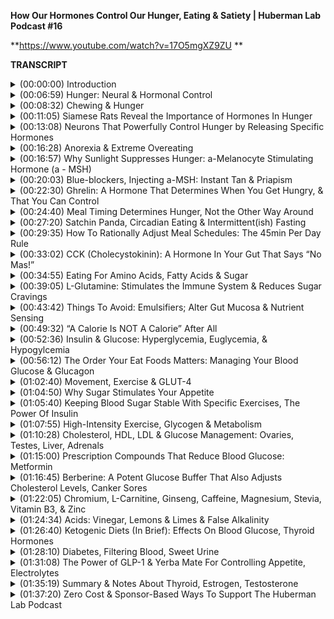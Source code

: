 **How Our Hormones Control Our Hunger, Eating & Satiety | Huberman Lab Podcast #16**

**https://www.youtube.com/watch?v=17O5mgXZ9ZU **

**TRANSCRIPT**

<details>
<summary>(00:00:00) 	Introduction</summary>
-

I'm Andrew Huberman, and I'm a professor of Neurobiology and Ophthalmology at Stanford School of Medicine. This podcast is separate from my teaching and research roles at Stanford. It is however, part of my desire and effort to bring zero cost to consumer information about science and science-related tools to the general public. In keeping with that theme, I'd like to thank the sponsors of today's podcast. 

Our first sponsor is InsideTracker. InsideTracker is a personalized nutrition platform that analyzes data from your blood and DNA to help you better understand your body and help you reach your health goals. I've long been a fan of getting blood work done. And the simple reason for that, is that most of the things that you want to know about your health, such as hormones, metabolic factors, blood sugar levels, et cetera, can only be analyzed from blood. And nowadays there are also excellent DNA tests that can also give you valuable information about what's going on at the cellar, molecular, even the neural circuit level within your brain and body. InsideTracker makes getting blood and DNA tests easy. You can go to a testing site where they draw your blood, they take your DNA sample, or they can come to your home if you prefer that. As well, they have a really amazing dashboard. The dashboard lets you understand what your levels of various hormones and metabolic factors et cetera mean, and what you should do about them. And I think that's one of the main things that really separates InsideTracker apart from other blood and DNA tests. Most tests you get the results back, but there are no directives about what to do specifically in order to bring the numbers into the ranges that you would like for your goals. InsideTracker makes all of that extremely simple and extremely clear. If you'd like to try InsideTracker, you can go to insidetracker.com/huberman, and if you do that, you'll get 25% off any of InsideTrackers plans. Use the code Huberman at checkout. That's insidetracker.com/huberman to get 25% off any of InsideTrackers plans. 

Today's episode is also brought to us by Athletic Greens. Athletic Greens is an all-in-one vitamin, mineral probiotic drink. I started taking Athletic Greens back in 2012 and I've taken it ever since. So I'm delighted that they're sponsoring the podcast. The reason I started taking Athletic Greens and the reason I still take it now, is that Athletic Greens really lets me cover all my nutritional basis in terms of vitamins, minerals and probiotics. There's so much data now pointing to the fact that the gut microbiome and the gut brain axis is important for metabolism and for endocrine health. The vitamins, minerals and probiotics in Athletic Greens make me feel confident that I'm covering all my bases. I do take other supplements, but with Athletic Greens I know that I've got all the foundational stuff handled. It also tastes really good. Tastes fine on its own, you can mix it with water, which is what I do. I add a little bit of lemon juice or lime juice, because I like a little tartness flavor in there as well, but most people just mix it with water, it mixes up super easily. I drink it once or twice a day. Usually once mid morning, and once again in the afternoon. If you'd like to try Athletic Greens, you can go to athleticgreens.com/huberman. And if you do that, you can claim their special offer which is a year supply of vitamin D3K2. There is now a ton of evidence that vitamin D3 is involved in countless metabolic processes, hormonal processes that are important for overall health and wellbeing. Vitamin D3, you can get from the sun of course, but most people are deficient in vitamin D3. So if you go to athleticgreens.com/huberman you'll get the Athletic Greens, you'll get the year's supply of vitamin D3 and K2 and you'll get five free travel packs. So once again it's athleticgreens.com/huberman, to get Athletic Greens, the vitamin D3K2, and that's a year supply plus the five free travel packs. 

Today's episode is also brought to us by Munk Pack. Munk Pack is a company that makes keto-friendly snacks that taste incredible but have just one gram of sugar or less. And indeed they taste incredible. In fact, my production team here at the Huberman Lab Podcast teases me because I actually have to keep the boxes of Munk Pack bars in my basement cause otherwise I'll tear through all of them. I remember the first time I tasted it, I was like, all right, here we go, a keto bar. I'm not a big fan of bars in general, most of them don't taste good to me. And I tasted the Munk Pack bars, and they are absolutely awesome. They come in a lot of different flavors. I'm partial to the caramel sea salt one, but they also have sea salt dark chocolate, peanut butter dark chocolate. They have a bunch of flavors. They're all incredible, I've tried them all. Which is why I keep them in my basement. As I mentioned previously on this podcast, I'm neither keto nor carbo. I don't really follow a particular diet in that sense. I eat in a way that maximizes my alertness and my levels of focus during the day when I want to work, and that maximize my transition to sleep at night. So, I basically eat low carb keto-ish during the day. And I know the ketonistas will say that I'm not in ketosis and I can manage to get into ketosis. But the main idea, is I keep my carbohydrates low during the day. And then at night I do eat carbohydrates. So for me, the Munk Pack bars are a really good snack usually in the afternoon, with a cup of coffee, especially if I'm going to train soon after that, or if I just want to snack and I'm going to continue working. As I mentioned before, they are absolutely delicious. They also don't have any of the stuff that's bad for you. No soy, trans fat, sugar, alcohols, artificial colors, all that stuff that we know we should avoid. If you want to try Munk Pack bars, you can go to Munk Pack, that's M-U-N-K, MunkPack.com, and enter the code Huberman at checkout and you'll get 20% off your first purchase of any Munk Pack product. That's Munk Pack, M-U-N-K-P-A-C-K.com, and enter the code Huberman at checkout to get 20% off your purchase. This month, we're talking all about hormones. Hormones are incredible and they control so many processes in the brain and body. Last episode, we talked about the role of estrogen and testosterone. Today we're going to talk about how hormones impact feeding and hunger, as well as satiety, the feeling that you don't want to eat or that you've eaten enough. Now, it's important to understand that hormones don't work alone in this context. Today I'm going to describe some hormones that have powerful effects on whether or not you want to eat more or less or stop eating altogether. But they don't do that on their own, they do that in cooperation with the nervous system. So today, I would say as much or perhaps even more than any other episodes, we're going to hear a lot of biology but there are multiple what I'm going to call entry points for tools that you can apply in order to regulate your levels of hunger, your meal timing, your levels of satiety of not wanting to eat more. And many of this is actionable with behaviors, but of course, we're also going to talk about supplements and we're actually going to talk about a little bit of brain machine interface devices that can actually be involved in manipulating these incredible things that we think of as hunger and appetite and satiety. 
</details>

<details>
<summary>(00:06:59) 	Hunger: Neural & Hormonal Control</summary>
-

So, the first thing that you need to know about the nervous system side, the neural control, over-feeding and hunger, is that there's an area of your brain called the hypothalamus. It's in the forebrain, which tells you it's in the front of your brain, and it's at the base of the forebrain. Now, the hypothalamus contains lots of different kinds of neurons doing lots of different kinds of things. There are neurons in your hypothalamus controlling sexual behavior, controlling body temperature, controlling circadian rhythms, the desire to sleep or be awake. Even neurons controlling rage. There are actually neurons that if we were to stimulate them would send you or anyone into a rage. They're just powerful control centers for the brain and body. There's a particular area of the hypothalamus called the ventromedial hypothalamus. And it's one that researchers have been interested for a long time now, in terms of its relationship to hunger and feeding. And the reason is, it creates these paradoxical effects. What do I mean by that? What they found was that sometimes lesioning, or disrupting the neurons in the ventromedial hypothalamus would make animals or people hyperphasia, they would want to eat crazy. And other lesions in other individuals or animals would make them anorexic, it would make them not want to eat at all. It would make food aversive. So that means that the ventromedial hypothalamus is definitely an interesting control station for hunger and feeding and satiety, but it doesn't really tell you what's going on at a deeper level. In fact, it's a little bit confusing or paradoxical. It turns out that there are multiple populations of neurons in there, we're going to talk about those. Some are promoting feeding, and some are promoting not feeding or not eating. 
</details>

<details>
<summary>(00:08:32) 	Chewing & Hunger</summary>
-

Now, the other neural component of all this that you need to know about, actually has to do with your mouth. So there's an area of your cortex, so that's a little bit further up in your brain, called the insular cortex. And it processes a lot of different kinds of information. Mostly information about what's going on inside you, so called the interoception. The insular cortex has neurons that get input from your mouth, from the touch receptors in your mouth. And insular cortex has powerful control over whether or not you're enjoying what you're eating, whether or not you want to avoid what you're eating, whether or not you had enough, or whether or not you want to continue eating more. And that has to do, believe it or not, with the touch or sensation of eating. I'm very familiar with this. I'm one of these people, I love eating so much, that I just like the mere act of chewing. You know, I like celery sticks enough. I'm not crazy about them, but you know they taste fine to me and I like chewing on celery sticks, but I actually just like chewing on them. I could eat all day long except that it's not healthy to do that. But the mere act of chewing for me is very pleasurable. People who chew gum feel this way as well. And just as a point about gum or chewing, if you choose something like celery or cucumber slices or chew gum, provided it doesn't have any sugar or caloric content, it's not going to drive increased hunger. That generally isn't the case. But if you eat something with sugar, as we'll find out, it has a very specific action in the insular cortex and in other areas of your nervous system that promotes the desire to eat more. But the key point right now is to know you've got these two brain areas, the ventromedial hypothalamus, that's involved in hunger and lack of hunger, sort of an accelerator and a brake on feeding. And you have this insular cortex that gets input from your mouth, and cares about chewing and the consistency of foods and all sorts of interesting things that are just very tactile. And I think most people think about the touch receptors on, excuse me, the taste receptors on the tongue. But we often don't think about the touch or tactile essence of food. And the thing that comes to mind just now is I've gone to sushi several times, and some people really like the urchin. I don't like the urchin. There's something about it that kind of creeps me out about the consistency, other people love it. So it's highly individual and it's probably learned, and there's some probably cultural background to this if you were raised eating urchin. Some people love that consistency or that touch. So touch has a lot to do with whether or not you want to eat or not. Now, let's get back to the ventromedial hypothalamus. Sometimes it makes animals or people want to eat more, sometimes less, so what's going on there? 
</details>

<details>
<summary>(00:11:05) 	Siamese Rats Reveal the Importance of Hormones In Hunger</summary>
-

There's a classic experiment that was done in which researchers took two rats, and so-called parabiosed them to each other. What that meant is that they did a little surgery and they linked their blood supply so that they were forever physically linked to one another and could exchange factors in the blood, but their brains were separate, their mouths were separate, and they essentially did everything separately except that they were linked to one another. So they had to walk together and go to the same places in order to do it. This parabiosis experiment revealed something really important. When they lesioned the ventromedial hypothalamus in one of the rats that was connected to the other rat, that rat got very, very fat, just really obese, huge rat, super rat, jumbo rat. The other one however, got very thin, it actually lost weight, despite consuming the same amount of food that it had prior to the other one getting the lesion. So what does this tell us? This tells us that there's something in the blood that's being exchanged between the two animals, because it was their blood supply that was linked. And that tells us that there's hormone or endocrine signals that are involved in the desire to eat, and hunger and appetite. And so next, we're going to talk about what those endocrine signals are, and then I'm going to immediately point to some entry points that you can use. And you can use these even if you're not parabiosed to anything. And that can allow you to time your meal frequency, and predict when you're going to be hungry or not. As well as a drive up appetite. Believe it or not, there are people out there who are trying to eat more. Although I think far many more people are trying to eat less because nowadays, the data just point to the fact that there is essentially an epidemic of diabetes, type II diabetes and obesity. And most everyone agrees now, that maintaining a healthy body weight and body weight composition, is one of the best paths to longevity and to just feeling very good and actually being able to think. Cognitive functioning is actually linked to levels of adipose tissue and so forth. So, let's talk about the endocrine factors that regulate feeding, hunger and satiety. 
</details>

<details>
<summary>(00:13:08) 	Neurons That Powerfully Control Hunger by Releasing Specific Hormones</summary>
-

One of the really exciting things to emerge in the science of feeding and appetite in the last 20 years, is the discovery of another brain area. And not just the ventromedial hypothalamus, but it's an area of the brain called the arcuate nucleus. And the arcuate nucleus has some really fascinating sets of neurons that release even more incredible molecules and chemicals into the blood. And these chemicals act as accelerators on feeding and appetite, or breaks. And the really cool thing is that you can actually control these molecules through simple behaviors. And once you understand what these molecules are, you'll start to understand why that's the case. And the control points that you have right now in order to control your appetite in either direction, increase or decrease. So, first of all, there are set of neurons in this arcuate nucleus called the PMOC neurons, okay? I don't want to get into what the acronym stands for, but I'll do it anyway. It's the Proopiomelanocortin system, okay? So these are PMOC neurons, Proopiomelanocortin. And if you heard melano, that should tell you it has something to do with pigmentation in skin cells or in hair cells, pigmentation of some sort, because of melanin. Last episode, I talked a little bit about the relationship between light dopamine and melanin. So you should already be thinking, wait, melano means it probably has something to do with that system, and indeed it does. Now, the POMC neurons, make something called Alpha MSH. Melanocyte-stimulating hormone, Alpha-Melanocyte-stimulating hormone. If you don't want to remember any of the other acronyms and terms I've talked about, this episode so far, do try and remember M-S-H, okay? Mouse, Sam, Hamster, M-S-H, okay? MSH reduces appetite and it's a powerful molecule, all right? So just put that on the shelf, MSH reduces appetite. Now, there's another population of neurons in the arcuate nucleus, called the AgRP neurons. And there I'm truly not going to read you what that stands for cause it's related to the mouse strain it was first identified in, but humans have these cells as well, but AgRP neurons. The AgRP neurons stimulate eating. And anytime you are approaching food, or you feel some excitement about food or anxiety, because some people actually experience a kind of heightened anxiety. Some people actually get a little bit of a resting tremor before they eat, even if they don't have any sort of eating disorder. There's kind of a ramping up of autonomic activity. That's largely due to the activity of these AgRP neurons. So, the activity in these AgRP neurons goes way up when animals or people are starved. And I don't mean starved for long periods of time, but I mean when they haven't eaten for a while. And the activity of MSH, the release of MSH goes up when we've eaten. However, there are other things that will stimulate the release of things like MSH. 
</details>

<details>
<summary>(00:16:28) 	Anorexia & Extreme Overeating</summary>
-

So, just briefly the experimental evidence, if you kill AgRP neurons, animals and people stop eating. There are people of lesions. They just stop eating, they become anorexic. I know you're familiar with anorexia as a clinical term, but that's actually a term that's used in the scientific literature about a pattern of behavior, okay? As well as a clinical term of course. If you were to stimulate the AgRP neurons, animals or people eat like crazy. They will eat to the point where they burst. Which just sounds horrible, but it just tells you this is the accelerator on eating. And yes, it has relationship to the ventromedial hypothalamus I talked about earlier, but I don't want to go back there just yet, we will circle back. 
</details>

<details>
<summary>(00:16:57) 	Why Sunlight Suppresses Hunger: a-Melanocyte Stimulating Hormone (a - MSH)</summary>
-

So Melanocyte-stimulating hormone, such an interesting hormone. This thing can shut down the desire to eat. The Melanocyte-stimulating hormone, is released from the medial pituitary. We talked about the pituitary last time. This is a gland that is very closely positioned to the hypothalamus. Actually some of the hypothalamus neurons actually project their neural connections directly into the pituitary, to release things like gonadotropins and luteinizing hormones, stuff we talked about last time in reference to testosterone and estrogen. But MSH is released from the medial portion of the pituitary and it stimulates the desire to not eat, to cease eating. What's really interesting, is that Melanocyte-stimulating hormone is activated by ultraviolet light. And it's not activated by ultraviolet light to the skin or directly to pituitary, it's activated by ultraviolet light to the eyes. Now, if you've been watching this podcast or listening to this podcast for any period of time, or you've heard me on other podcasts or you follow my Instagram, I am a big fan of this whole thing of getting morning light in order to synchronize circadian rhythms, et cetera, avoiding light in the middle of the night. This is yet another reason why getting ample light, ideally sunlight, but it could be other sources of UV light to the eyes, stimulates MSH, this has been shown over and over again. And keeps the desire to eat or appetite in check, in healthy ranges. This is also why in the spring and summer months, animals and people eat less. Now, for hibernating animals it's different, because they bear hibernate, actually. Ashley bears don't truly hibernate technically, by a scientific criteria they don't hibernate, but they go into a kind of torpor. The hibernating animals they don't eat much because they're in boroughs or dens, or they're just wrapped up in a little ball or whatever it is that hibernating animals do. So they're of course going to eat far less in the winter. But that's a unique scenario, we are not hibernating animals. But humans generally have greater appetite in the cold winter months. And it's not just because of the holidays and the abundance of food that we're presenting ourselves with, but when we get a lot of sun our appetite is reduced or at least it's easier to control. And that is due in part, because if you're getting ample sunlight to the eyes, it's converted into a signal for the MSH neurons, the neurons that release MSH, excuse me these PMOC neurons release MSH. And then MSH can bind its receptors, and can keep the break on appetite in check. So the takeaway tool from this, is make sure you're getting enough light not just in the morning, but throughout the day. And yes, it has to be light to your eyes. And blasting your eyes with sunlight or artificial light to the point where it's damaging or painful, won't accelerate or improve this process. It's about getting photons, ultraviolet light to the eyes consistently throughout the day. That's best accomplished by not wearing sunglasses provided you can do that safely. And if you don't have access to enough sunlight, then you can do this with artificial light. 
</details>

<details>
<summary>(00:20:03) 	Blue-blockers, Injecting a-MSH: Instant Tan & Priapism</summary>
-

This also points again to our old friends, the blue blockers. Many people know I'm not a huge fan of blue blockers especially not during the daytime, because they block a lot of the UV and shorter wavelength light that you want and need to create alertness, but also to create release of MSH from the medial pituitary. Now there are people out there, subcultures, that actually inject MSH. That are taking MSH or things similar to it. I am not suggesting people do that. But there are three main consequences of doing that. First of all, it reduces appetite, no surprise there. And they're actually using it as a dieting drug. This is kind of in the underground. I don't know what the legal status is. And again, I'm not promoting that people do it. Two, it makes them very, very tan, which makes sense, right? Melanocyte-stimulating hormone. And the third is, it purportedly, never tried it, purportedly sends libido through the roof, to the point where it's actually distracting for other activities. It actually can create priapism, which is a kind of chronic erection in males to the point where it actually can be physically damaging to the genitalia. So this is a drug, I don't know whether or not it's call it a drug. It's a substance that one can regulate with healthy levels, with sunlight and perhaps artificial UV light. I have not heard much about treatments for obesity involving getting ample sunlight or getting ample UV light, but to me, the logic is just very clear. And so if you're pursuing those avenues, you certainly should talk to your physician but you might want to think about how some of those logic hangs together. Absolutely fascinating hormone, I think most people aren't aware of it. And the subcultures that are aware of it are using it for two very particular end points, and they're using it at super physiological levels. That's enough about that 'cause I really don't know. I've talked to a few people in research. Believe it or not for this podcast, I reached out to a few people and asked whether or not the these are side effects in air quotes. I've heard about are true, and indeed they're true. But again, that's super physiological, controlling MSH, it's actually Alpha MSH levels through viewing ultraviolet light seems like an interesting and mechanistically logical thing to do, if your goal is to keep appetite in check. So MSH inhibits hunger. 
</details>

<details>
<summary>(00:22:30) 	Ghrelin: A Hormone That Determines When You Get Hungry, & That You Can Control </summary>
-

Next, let's talk about a hormone peptide that activates hunger. And this is a really interesting one because it relates to when you get hungry, in addition to the fact that you get hungry at all. And it's called ghrelin, it's spelled G-H-R-E-L-I-N. Ghrelin is released actually from the GI tract. And its main role is to increase your desire to eat. And it does that through a variety of mechanisms. Part of that is to stimulate some of the brain areas, the actual neurons, that make you want to eat. In addition, it creates food anticipatory signals within your nervous systems. So you start thinking about the things that you happen to like to eat at that particular time of day. And this is fascinating. Ghrelin is sort of like a clock, a hormonal clock that makes you want to eat at particular times. Now, the signal for ghrelin is reduced glucose levels in the blood. We're going to talk a lot today about glucose and insulin, ways to manage glucose and insulin. But for now the simple version of this, is you normally want your glucose to be in a kind of modest range, and I'll explain what range is in a little bit. But if it drops too low, ghrelin is secreted from your gut. It activates neurons in your brain at various locations including the PMOC neurons, and the other neurons of the wingin' it. It also activates the VMH in particular ways. And it might even activate some of these neurons that are in the periphery in your mouth that actually make you salivate and want to eat, right? Now, we all know about the famous Pavlovian, experiments of Pavlov's dogs. You know, they start salivating to the bell. After the bell was presented with food, you remove the food, and then just the bell can stimulate the salivation. We become Pavlovian at times. But rarely is it ever discussed what the neural pathways for that are. And it turns out that these hormones that are secreted from the gut can stimulate the neurons to create a sensation and a desire for certain foods at certain times of day. 
</details>

<details>
<summary>(00:24:40) 	Meal Timing Determines Hunger, Not the Other Way Around</summary>
-

You've done this experiment. If you are somebody who eats breakfast at more or less the same time each day, let's say 8:00 AM plus or minus 20 minutes. And then you eat lunch 12:30 plus or minus 20 minutes. Or let's say you're somebody like me who typically skips breakfast, and just eats lunch usually around 11:30 or 12 or something like that. Your ghrelin secretion will start to match when you typically eat. And it does that. And it's able to override the low levels of glucose in your bloodstream, because the ghrelin system also gets input from a clock in your liver that is linked to the clock in your hypothalamus, in your brain. And what this means is, if you eat at regular meal times, you'll start to get hungry a few minutes before those meals times. If you've ever wondered why your stomach kind of starts to growl because it's a particular time of day, and you're like, Oh I must want to eat, well, that's ghrelin. And for those of you that don't know why your stomach growls, I'll also tell you that today. It's actually really interesting. It not at all what you expect, and it's not just the gurgling of liquids in your stomach. That's not what it is. It's actually a muscular phenomenon. So, ghrelin is secreted as a food anticipatory signal, to get you motivated to go eat at regular times. So, nowadays there's a lot of interest in intermittent fasting. There's also a lot of interest in just what meal plans and schedules and what to eat in general, in order to maximize one's health and wellbeing. And people have all sorts of cosmetic reasons and brain reasons and metabolic reasons for wanting to control this kind of stuff. So let's make it really simple by first looking at the extremes. Some people need to eat every two or three hours. They feel this, "I need to eat every two or three hours," or else their blood sugar drops. In general, blood sugar doesn't drop so low, that they truly need to eat in order to alleviate a blood sugar issue. Although sometimes that can happen. Some people are truly hypoglycemic, low blood sugar. But most people as the blood sugar starts to head down towards the low-ish ranges, ghrelin is secreted. And so for those people not eating on the clock, it's very disruptive to them because it activates these neurons in the brain. For people who eat once a day or twice a day, or tend to shift their meals, you know, and they might eat a lot but during a limited so-called feeding window, it's kind of interesting humans now eat and talk about foods in ways that for years I used to hear about in classes, in courses, and research lectures about feeding animals, you know, restricted feeding windows. 
</details>

<details>
<summary>(00:27:20) 	Satchin Panda, Circadian Eating & Intermittent(ish) Fasting</summary>
-

And we owe a great deal of gratitude to Satchin Panda, who was a colleague of mine when my lab was in San Diego at the Salk Institute, who really is one of the pioneers of this restricted feeding window work and has done a beautiful work. He has a book that's excellent called 'The Circadian Code' that I highly recommend. And he's done a lot of important work on neurons in the retina, that control circadian timing, but also the relationship between feeding windows and health. And he's sort of among the major proponents I should say, of circadian eating, that means eating during the daytime, not at night or intermittent fasting, restricting feeding windows to anywhere from four to six to eight hours. I'll use myself as an example of the transition from regular feeding schedule to a more intermittent-ish fasting, although I don't really fall into true intermittent fasting. So I was one of these people that just got so accustomed to waking up and eating about an hour after I woke up. That to go from eating every three or four hours to eating twice a day, lunch and dinner, maybe a couple of snacks in the afternoon or something. At first it was excruciating. I remember thinking like, this is really brutal pushing out feeding. I didn't think I could exercise unless I had eaten first. We now know that during most all forms of exercise unless you're really focused on optimal performance like you've got to hit key lifts or you have to sprint at your maximum speed. And maybe even then that you can exercise faster just fine, because you're mainly relying on sources like glycogen from the liver, some undigested food sometimes, as gross as that may seem it's true, as well as body fat if the exercise about is extremely long. But what that means is that if you suddenly go from eating on a very regular schedule to skipping a meal, or pushing your meal timing out or shifting at all, you're going to have ghrelin in your system. And that ghrelin is going to stimulate the desire to eat by acting at the level of your brain. And it is indeed at that point, just mental. When we hear about just mental, just physical, it's really kind of the same thing cause it's all chemicals, brain and body. But it's the stimulation of neurons that anticipate feeding. You're stimulating the arcuate nucleus neurons that make you want to eat those AgRP neurons. So ghrelin stimulates the AgRP neurons, which makes you want to eat. 
</details>

<details>
<summary>(00:29:35) 	How To Rationally Adjust Meal Schedules: The 45min Per Day Rule</summary>
-

So what can you do with this? What this means is, if you want to start shifting your feeding schedule to one where you're not eating quite as frequently, and there are some advantages to that that aren't just in the biochemistry and health related, you know, cellar health related things. But some of them include not having to think about or buy food, right? You actually don't have to think about food all day if you're not eating so often. The other is, it gives you a far more social flexibility, right? You can go to a noon meeting if you have to or you can go out to dinner at a particular time. And you know, I guess it makes it kind of tough if you want to meet somebody for breakfast, cause then you're the dork who's just like sipping black coffee and like refusing everything. But anyway, I've been that dork. So it's one of those things you just kind of work with. But the fact of the matter is, ghrelin secretion, because of its relationship to the nervous system, can be shifted by about 45 minutes per day. Now, it's going to vary. Some of you have more so-called willpower, you know. But if you really want to just start pushing that first meal out or shifting in any direction, some people might want to eat in the early part of the day and not in the evening. Trying to shift the mealtimes out the spacing by about 45 minutes, is what the neural circuits that link the ghrelin system to the neural circuits that control feeding, really can handle because it's a form of neuroplasticity. And so what this would look like is, if you normally you eat breakfast at eight o'clock plus or minus 20 minutes, and you want to start eating your first meal at noon you would take maybe four or five days and just start pushing the meal out by about 45 minutes to an hour each day. So it's not quite as painful. Or you can just take the plunge and just do it all at once. I have a colleague who was a neurosurgeon at Stanford, came up through my lab, he's now at Neuralink, and he has a great practice. He keeps his ghrelin system at random. What he does is he skips one meal per day and he makes his external schedule dictate that. So, sometimes he skips breakfast, sometimes he skips lunch, sometimes he skips dinner, he just skips one of the three major meals per day. And in doing that, the ghrelin system has always kind of kept off kilter. And it probably also allows him to have a lot of neural flexibility, what we call top-down control. Just the knowledge, Oh, you know the hunger I'm feeling isn't necessarily hypoglycemia. And in his case, it's almost certainly not. And therefore what I'm feeling here is an activation of these AgRP neurons, and therefore I can push my meal schedule around however I want. Now, I should mention that top-down mechanisms are powerful. Belief, motivation, these things can really shift neural circuits. We're going to talk more about that a little bit later. But there are also people who are genuinely hypoglycemic and they need to take really good control of their blood sugar levels and try and keep them stable. And so of course, you want to do what's medically safe for you. I'm not at all recommending that people that suffer from hypoglycemia suddenly disrupt their blood sugar patterns in any direction, that wouldn't be healthy. But for most people out there who have reasonable blood glucose levels, it's kind of interesting and kind of fun to play with these parameters in order to optimize what you want to do. And sometimes that might change across the year with schedules. Many find great benefit in having flexibility over when they eat. Regularity of eating equals regularity of ghrelin secretion equals regularity of activity of these AgRP neurons, meaning you'll be hungry at very regular intervals. So that's something that you can work with, it's grounded in deep mechanism of hormone and neural systems, and there's a lot of modern research to support what I just said. 
</details>

<details>
<summary>(00:33:02) 	CCK (Cholecystokinin): A Hormone In Your Gut That Says “No Mas!”</summary>
-

So, if MSH inhibits feeding, makes us want to eat less and ghrelin makes us want to eat more, there's another hormone called CCK, Cholecystokinin, that is potent in reducing our levels of hunger. Now, I learned about CCK back when I was an undergraduate. So, well over 20 years ago, when it was first discovered. And there was a lot of excitement about CCK at that point as a diet drug. You know, anytime there's a molecule or a chemical discovered in the brain or body that can suppress feeding, the diet industry just goes wild and they think, this is going to be the thing that's going to allow people to move from being obese to losing all sorts of unhealthy weight, et cetera. A similar phenomenon was observed with leptin. Leptin is a hormone that's made by body fat that signals to the brain when there's a lot of body fat, and in animals injections of leptin can make fat animals thin. They lose a lot of adipose or fat. In humans, it didn't work out that way. It just the studies were done and leptin was successful in treating a certain rare form of diabetes, but it really wasn't very potent as an anti-obesity drug. Similarly, CCK has been looked at as an obesity drug, something to reduce obesity. But it had some pretty unhappy side effects actually caused some pretty serious side effects. Now that's as drug. However, CCK when released at normal levels by your gut has a powerful effect in suppressing appetite for a period of time. And there are healthy and direct ways to activate CCK. Now, CCK is in the GI tract, it's released from the GI tract. And it's release is governed by two things. One is a subset of very specialized neurons that detect what's in the gut, the specific contents of the gut. And by certain elements of the mucosa, of the mucus lining of the gut and the gut microbiome. 
</details>

<details>
<summary>(00:34:55) 	Eating For Amino Acids, Fatty Acids & Sugar</summary>
-

So what's really interesting, is that CCK is stimulated by fatty acids and particular fatty acids that we'll talk about. Amino acids, and particular amino acids that we'll talk about, as well as by sugar. Now, let's put sugar on the shelf for a moment. We're going to talk a lot about sugar because if CCK inhibits appetite and reduces feeding, and it can be triggered by fatty acids, amino acids, or sugars, then you might say, well, then in eating a lot of sugars should make us not want to eat more, but we all know that eating sugar makes us want to eat far more. That's the role of a lot of sugars. And that has to do with a separate mechanism we'll talk about today. So, which fatty acids in the gut stimulate the release of CCK? It turns out it's the omega-3 fatty acids, the ones that come from algae or krill or fish oil. I talked about this in the episode on nutrition and some of the things related to the gut microbiome. And I'm going to revisit that now. Omega-3 fatty acids and Conjugated linoleic acid, CLA, either from food or from supplements, stimulate the release of CCK which then reduces, or at least blunts appetite. And I'm not talking about blunting appetite to anorexic levels where you don't want to eat at all. I'm talking about regulating appetite to the point where animals and people don't over-consume. So it's keeping appetite at a healthy level. The other thing that stimulates CCK that I mentioned, are amino acids. So when we eat, we have the ability to break down different macronutrients, you know, carbohydrates, fats or proteins, into sugars and glucose, that then we can convert to ATP and all that stuff from a Krebs cycle from high school. We're not going to go into that today, that's for a future episode. But amino acids are one of the things that we are eating for. Amino acids both can be used as energy through a process called gluconeogenesis, of converting proteins into energy. Or those amino acids can be broken down and then rebuilt into things like preparing, excuse me, repairing muscle tissue as well as other forms of cellar repair. They're involved in all sorts of things related to protein synthesis. What does this mean? If we eat the proper amino acids at the proper levels, if we ingest omega-3's and CLA's, Conjugated linoleic acids at the proper levels, or get them from supplements, there's a blunting of appetite. Appetite is kept clamped and we don't become hyperphagic. We don't overeat. We tend to eat within healthy or normal ranges. So this is very important, because most people don't understand that when we're eating, we are basically fat foraging and amino acid foraging. And there are several studies now have shown, that people and animals will essentially eat until they feel they've consumed enough omega-3's, omega-6's, CLA's, and certain amino acids. In other words, even if it's not conscious, we are eating until we trigger the activation of CCK. Now, there are other reasons why we shut down eating too. Are literally, the volume of food in our gut can be large, and we can feel very distended. That's the physical reason obviously. There are other reasons, maybe we just have top-down control. We have knowledge that this is the end of the meal and we stop 'cause we have to go back to work or to a meeting, or we tell ourselves we've had enough. But at a subconscious level, the gut is informing the brain via CCK and other mechanisms when we've ingested enough of what we need. And these omega-3's and CLA's and certain amino acids are vital for sending out that signal that we've had enough. Now, which amino acids is actually really interesting? 
</details>

<details>
<summary>(00:39:05) 	L-Glutamine: Stimulates the Immune System & Reduces Sugar Cravings</summary>
-

We have essential amino acids and we have non-essential amino acids. Among the essential amino acids, there's one in particular that can trigger the release of CCK very potently, and that's glutamine. Glutamine is a very interesting amino acid. First of all, it's been shown in a few studies to play a role in bolstering the immune system. It can increase the number of killer cells in the immune system. It is consumed but in supplement form. You know, people can take it. You know, a teaspoon of glutamine or some people take glutamine throughout the day, if they're really into it or for whatever reason, they think they're battling off an infection or something of that sort. Glutamine can also of course be derived from foods. And you can just put into the Internet, do an Internet search and find out what foods are rich with glutamine. Some of the ones that I'm aware of off the top of my head are like cottage cheese, and things of that sort. But other foods have glutamine as well. Once a threshold level of glutamine and other essential amino acids are reached, once the threshold level of these Alpha-3, excuse me, Omega-3 fatty acids and CLA's are reached, CCK is released, and it helps reduce the activity of those AgRP neurons that promote feeding. So as you can see, feeding is an interplay between brain and body. And it's some of the micronutrients and even the breakdown of particular nutrients, that's putting the accelerator or the brake on the feeding process. It's not just one thing. So from an actionable standpoint, you, we should probably all be trying to get our omega-3, Omega-6 ratios correct anyway, because they are antidepressant. I talked about the peer reviewed studies on that. They are healthy for the gut microbiome, and we should be seeking sufficient glutamine. Now, whether or not you decide to supplement with glutamine or not, is up to you. One of the reasons why one might want to do that, and again, you should always check with a doctor, especially if you have any predisposition to cancers or you have cancer, many cancers and tumors like glutamine, so that's something to note. But one reason why you might want to supplement with glutamine or consider eating foods that are rich in glutamine, isn't just to keep your appetite in healthy ranges, but as well, glutamine can actually reduce sugar cravings. So this is very interesting. I have a friend, he's an absolute chocolate, sweets addict. He's a grown adult, but he eats candy and chocolate as if he was like a 14 year old kid hanging out at the local convenience store. It's really incredible. And he has probably a sugar addiction, but he's very aware of this and he's managed to kick all other addictions. So, for whatever reason, it stimulates his brain and body in the ways that make him want more, but he hates this. It's actually quite frustrating for him. He's somebody who cares a lot about his health. He took the approach that I know many other people have who know about this role of glutamine, of taking a teaspoon or a couple of teaspoons of glutamine several times throughout the day or anytime he craves sugar. And indeed, glutamine, well, reduced sugar cravings. Some people who are really on the kind of ketogenic front, will mix it with a little bit of half and half and down that, and because I guess it makes it taste better, it's a little bit chalky. So, glutamine has some very interesting properties. But I think for most people that aren't suffering from adverse levels of craving, making sure you're getting the right omega-3's that can come from a variety of sources, check out the episode we did on nutrition if you want to learn more about that. And CLA's, and making sure that you're getting enough glutamine is going to be important for making sure that the CCK signal gets through. The one thing I do want to mention about glutamine, it's a minor effect, but it alone can have a small increase, excuse me, it alone can increase blood sugar. It's not a huge increase in blood glucose. But because the gut takes proteins and breaks them down into these amino acids, and essentially looking for glutamine and things like it, other essential amino acids as well. When you ingest glutamine or branch chain amino acids, there is a small but real increase in blood glucose. And that's because they are essentially food. And there I'm talking about the supplemental version. So, just know glutamine can increase blood sugar slightly, especially diabetics should know that. It can reduce sugar cravings. And just know that what your gut is doing at a core level is it's forging, it's waiting, and it's trying to assess levels of omega-3 fatty acid, conjugated linoleic acid, and glutamine, and other essential amino acids. You are essentially trying to eat to get these nutrients and then a signal can be deployed up to your brain, that you're not really interested in eating that much more. 
</details>

<details>
<summary>(00:43:42) 	Things To Avoid: Emulsifiers; Alter Gut Mucosa & Nutrient Sensing</summary>
-

Whenever preparing an episode for this podcast I'm always faced with a particular challenge, which is, how many tools should I offer that involve doing something new? You know, a new behavior, a new exercise, supplement, something, things of that sort. And how many should be related to not doing things, avoiding things. It's never really fun to talk about all the things that we're supposed to avoid, but some of them are so powerful in light of the mechanisms of a given topic that I'd be remiss if I didn't mention them. So now you understand how hormones, and peptides like CCK and ghrelin impact appetite. There's one particular aspect of food that can powerfully impact CCK. And I think most people, I'm guessing 99.9% of people out there are not aware of this. And it has to do with highly processed foods. There's a lot of reasons why one would want to avoid highly processed foods. In fact, if you're interested in that topic and the history of whole foods, transitioning to highly processed foods in this country, I highly recommend you listen to a YouTube video by Dr. Robert Lustig, he's at university of California, San Francisco. It's very easy to find, put Stanford, Robert Lustig, it was a talk hosted by Stanford. Gives a a beautiful description of the history of this, and why the food industry started packing in additional sugars and salts, and turning foods into commodities, it's really fascinating. It has no conspiracy theory is just all scientific facts. It's really a wonderful lecture. It has millions of views, it should be very easy to find. We can provide a link to that, and we will. There's another reason to avoid highly processed foods however, and that has to do with what's called emulsifiers. Now, many of you are familiar with emulsifiers, even though you don't know it. When you put detergent in the laundry that contains emulsifiers, the goal of that detergent is to bring together fatty molecules with water molecules and be able to dissociate them and break them up to get the stains out of clothes and things of that sort. There are a lot of emulsifiers put into processed foods. And those emulsifiers allow certain chemical reactions to occur that extends the shelf life of those foods. So it's like candy bars and cereals, and all sorts of things that are in processed foods. The worst of which are the typical kind of pastries that you see at the convenience store. But this extends into chips of various kinds and even some meats of various kinds, they pack this stuff into meats. They have names like soy lecithin and other things. Why are emulsifiers bad? Okay, there are a lot of reasons why they're bad, but the reason why they're bad for the mechanisms that we've been talking about today, is that when you ingest those foods, you're bringing those emulsifiers into your gut. And those emulsifiers strip away the mucosal lining of the gut, and they actually cause the neurons that innervate the gut, that extend those little processes we call axons into the gut, to retract deeper into the gut. And as a consequence, you're ingesting a bunch of food and the signals like CCK never get deployed. The signals that actually shut down hunger are never actually triggered. And so, as a consequence you want to eat far more of these highly processed foods. In addition, if you then go from eating a highly processed food to non highly processed foods, you're not able to measure the amounts of amino acids, sugars, and fatty acids in those foods as accurately. You've actually done structural damage at a micro level, but structural level damage, excuse me, to the mucosal lining of the gut. Now, this can all be repaired if you stay away from highly processed foods for some period of time. But the negative effects of these emulsifiers are quite real. So, to make it really clean and simple, emulsifiers from highly processed foods are limiting your guts ability to detect what's in the foods you eat and therefore to deploy the satiety signals, the signals that shut down hunger. In addition to that, there's a parallel mechanism at play, that I talked about in a previous episode but I'll remind you again, that you have neurons in your gut that are sensing sugar, and are sending a subconscious signal up to the brain via the vagus nerve. And those neurons trigger the release of dopamine, which makes you crave more of that food. So now you've got parallel signals making you want to eat more sugar, making you unaware of how much sugar you've eaten, and that are disrupting the inputs to the nervous system that signal to the rest of your brain and body that you've obtained enough fatty acids and you've obtained enough amino acids. So these highly processed foods are really terrible. And you know, I'm not out here to say, you know, never enjoy a processed food of any kind, I'd be a hypocrite 'cause I do eat processed foods from time to time. Although the ones that I tend to eat, I try and make of the healthier variety. But eating whole foods has tremendous value and eating highly processed food has tremendous negative impact on the gut and on the gut brain axis. And so, recently there was a paper that came out in Cell, Cell Press journal, it's kind of the apex of Cell journals, which is a phenomenal. This paper showed that, ingesting highly processed food leads to more intake of not just highly processed foods but other types of food in general. There was kind of an overeating compensation generally across foods for people that consume these highly processed foods. And there are a lot of other reasons to avoid highly processed foods. So again, I don't like to focus too much on the do nots, I like to arm you with tools to do. But I think this visual of certain foods and these emulsifiers actually stripping away some of the critical lining of your gut and disrupting the hormone signaling to the brain controlling feeding, is important enough and cryptic enough, meaning it hasn't been talked about, it works at a subconscious level, and that it's important that people are aware of it so they can make decisions about what they do want to eat or not want to eat for themselves. 
</details>

<details>
<summary>(00:49:32) 	“A Calorie Is NOT A Calorie” After All</summary>
-

Before moving on, I just want to say one more thing about highly processed foods. There was an absolutely beautiful study done by my colleague, Chris Gardner at Stanford, exploring whether or not certain diets were better than others. They looked at vegan, vegetarian, omnivore, I don't know if they looked at all meat or not, but they looked at the different forms of diets, intermittent fasting, et cetera. And they essentially found that, whichever diet people adhered to, whichever one they followed, was equivalent to the others. Provided that they followed it, they lost the equivalent amount of weight. There really wasn't a strong effect of the food type or the pattern of eating, et cetera. However, in a study like that, adherence is very high because people are a part of a study. And for many people, the ability to adhere to a certain eating plan is one of the most, if not the most powerful determinants of whether or not a given diet meaning nutritional plan works. Now, this thing about highly processed foods however, is really diabolical. Because it truly says, and I think the recent data in cell metabolism and other journals really proves that, a calorie is not a calorie. That's absolutely absurd because of these emulsifiers and the contents of these highly processed foods. In fact, the data in humans points to this. So what they did is they took in-patient adults, so they had total control over their food intake. And they received either ultra processed or unprocessed diets for 14 days, as a short study. The diets were matched for calories, sugar, fat, fiber, and macronutrients. So everything else was matched. Just processed or non-processed is the major variable. And basically what they found, is that the people who are eating the processed food diet happened to eat much more, right? This was after this period of putting them on either diet and clamping for all other variables. Then they would eat much more, and the body weight changes were much more. And those body weight changes, were such that they couldn't be accounted for by just increased calories. So, the bottom line is that highly processed foods are just bad for you. They increase weight gain. They disrupt the lining of your gut in a way that disrupts things like CCK and proper satiety signals. And they contain a bunch of things, in particular sugars, but other things as well, that disrupt not just the hormonal systems but also the neural systems that control the desire to eat after the diet is done. So there's just so many reasons why these highly processed foods are terrible, and they can explain a lot of the ill health effects that we've seen in the last 50 years not just in the United States, but all over the world. That enormous increase in diabetes, juvenile diabetes. It's just remarkable how far down the path of diet we've gone. And it's clear, it's almost a smoking gun what the cause of this is. If you'd like to learn more about that please refer to the Lustig lecture. He also spells out why non-processed foods is far more economical in terms of just at the level of the household or individual as well as at the societal level. Really interesting stuff, I highly recommend you check it out. 
</details>

<details>
<summary>(00:52:36) 	Insulin & Glucose: Hyperglycemia, Euglycemia, & Hypogylcemia</summary>
-

So now let's move on to some other hormones that regulate hunger and satiety, in particular insulin. Now, you've probably heard of insulin before. Insulin is the thing that's lacking in type I diabetics, that's why they have to inject insulin whenever they eat. The reason they have to do that, is because when they eat their foods are broken down into glucose. And in order to shuttle glucose to the appropriate tissues in the body, and also to keep glucose levels in check, you need insulin. So the simplest way to think about insulin and glucose is that when you eat, that food is broken down into sugars, that's true whether or not it's fats or it's sugars, or eventually if it's proteins, they are oxidized into fuels as we say. And those fuels can be used as the name fuel implies into energy, they're eventually made into ATP. There's a bunch of biochemical steps there we're not going to go into today, but that's essentially how it works. You break down food into glucose. Now, if you're ketogenic, we'll talk about that in a little bit. But in general, you eat, food is turned into glucose. Your blood sugar needs to be kept in a particular range. Hypoglycemic means too low, hyperglycemic means too high. And what they called euglycemic E-U, glycemic, is the healthy range. Now, what those healthy ranges are, in general the healthy range, the euglycemic range, is about 70 to a hundred nanograms per deciliter. But most of you aren't walking around with a glucose monitor. Some of you are, but most of you are not. The more important question for us to address right now, is why is it important that glucose be kept at a particular level? Once you understand that, keeping glucose in check starts to have a rationale behind it and the ways to do that start to make a lot more sense. So the reason is, if glucose levels get too high because of the way that our cells in particular neurons, interact with glucose, high levels of glucose can damage neurons. It can actually kill them. You can start getting what are called peripheral, excuse me, neuropathies. One of the symptoms of some forms of diabetes is that people start losing the sensation of touch in their fingers or their hands or their feet, and they can start going blind. There's diabetic retinopathies. So it's very important, that insulin manage your glucose levels. Now, there's also type II diabetes where there's insulin secreted from the pancreas, but people are insulin insensitive. There's a disruption in the receptors and insulin insensitivity isn't quite the same as having no insulin at all, but it parallels some of the same mechanisms. Now, type I diabetes is often picked up because someone has a sudden weight loss, because they're not processing blood sugar the same way they were before. Type II diabetes is often, although not always associated with being overweight and with obesity. Both of them are challenging conditions. Type II diabetes almost always can be managed by managing one's weight. And of course there are prescription drugs and supplements that can help manage those. We're going to talk about all of that. But for most people that don't have diabetes, the important thing is to manage glucose, to keep it in that euglycemic range. And there are a number of different ways to do that. Some of them are behavioral, some of them are diet based, and some of them are based on supplements or prescription drugs. So let's talk about those now. 
</details>

<details>
<summary>(00:56:12) 	The Order Your Eat Foods Matters: Managing Your Blood Glucose & Glucagon </summary>
-

So if you eat, and in particular if you eat carbohydrates, blood glucose goes up. If you eat fats, blood glucose goes up to a far less degree. And if you eat proteins, depending on the protein, it will eventually be broken down for fuel or assembled into amino acid chains for protein synthesis and repair of other tissues and bodily functions. But glucose goes up and then is kept in range. When you are hungry, you secrete a different hormone and that's called glucagon. And glucagon's main role, is to pull stores of energy out of the liver and the muscles. And once those are depleted, you'll eventually tap into body fat, okay? So, and this is for people that have a typical blood glucose range, so that 70 to 100 euglycemic range. So, the two kind of push and pull systems that we're going to think about now to keep this simple, is that you have the insulin system managing glucose, and you've got the glucagon system pulling energy out of your liver and muscles for immediate fuel. And eventually you'll pull fuel out of body fat if you've been active for a very long time and all your glycogen stores are depleted or close to depleted. So what does this all mean? There's a lot of important biochemistry and a lot of important cellar processes involved in whether or not your anabolic or catabolic. Whether or not you're breaking things down or building things up. Let's talk about feeding in a simpler way, however. And let's weave the tools to manage blood glucose, to keep it in check, as we do that. So, let's say you had a meal and that meal consisted of rice, a carbohydrate, some meat or fish, let's say a piece of salmon, and some vegetable, some fibrous vegetable like asparagus or cabbage or something like that. If you were to eat all of that at once, you know, you take a bite of one, a bite of the other, you're going to mix it up. You know, one of these, it all ends up in the same place kind of people, mix it all up. Then you'll experience an increase in insulin and increase in blood glucose that's moderately fast. It's going to increase pretty quickly. What's remarkable, is that the order that you consume each macro-nutrient has a pretty profound influence on the rate of insulin and glucose secretion into the blood and how quickly those levels rise. So if you will make it really simple. If you were to eat the rice first, your glucose would rise in a sharp spike, especially if it doesn't contain any fats to slow the absorption. Now, that might be good if you're very hungry and you want to get an increase in glucose. In fact, this is the reason why you're often served bread before meals, because it is... And sometimes it's bread and butter, or chips before meals or appetizers, are designed to get your blood glucose going up high because big steep increases in blood glucose tend to promote the desire to consume more glucose. And this also relates to the dopamine system and the way that something tasty in the mouth and sugar in the gut and fats and sugars in the mouth, trigger the activation of a lot of systems in the brain and body to consume more of whatever you have or whatever is available to you. So, the basic idea is that eating carbohydrates and/or fats early in a meal will give a steep rise in blood glucose. However, if you were to eat the fibrous thing first, so a lot of chewing, but not a big rise in blood glucose because in general there's... Unless it's laid in with sugar. Or something we're just talking about some vegetable, fibrous vegetable, that will actually blunt the release of glucose until you eat the fish and the rice. But believe it or not it will actually blunt the glucose increase that the rice would cause. Now, I'm not talking about neurotically eating each macro-nutrient separately in sequence. I'm just trying to give you a picture of what's happening ordinarily. So what this means is, if you feel a lot of food related anxiety, or you feel you're one of these people that you can kind of sense like your blood sugar increasing very quickly, a lot of people can sense this, some people can't, has a lot to do with how well they manage their blood sugar as well as some of the psychological factors. And yes, their family and historical reasons, you know, I've got friends who had a lot of siblings, and when they sit down to eat they have to really suppress the desire to not beat up everyone else at the table and take all the food. It's sort of like not... It's hard for them to understand that there's plenty to go around, because of their upbringing. So there are psychological top-down effects. A lot of the psychology around food is geared towards getting people to be relaxed when they eat and these sorts of things. But these blood sugar effects are real just cellar and basic biochemistry of how the body manages sugars ingested into the blood. So what does this all mean? It means that if you want a steep increase in glucose, you are very, very hungry, then you should eat the carbohydrate laid in food first, or you should eat a bunch of macronutrients combined. So that would be like the hamburger or the sandwich, the bread, the whatever's in that sandwich altogether, usually that's protein and vegetables as well. If you want to have a more modest increase in glucose or you want to blunt the increase in glucose, then have the, at least some of the fibrous thing first, and then the protein and then the carbohydrate. You will notice that your blood glucose will rise more steadily, and that you'll achieve satiety earlier in the meal. Or at least you won't get this huge peak at sort of the Thanksgiving meal effect. Some of you are international, so if you don't celebrate Thanksgiving is a time of year where... It used to be the one-time a year or two times a year where Americans would give themselves permission to eat enormous meals. Now that seems to happen a lot more often. But there is this effect of you're full and yet you're hungry for more, that's because your blood glucose has gone through the roof and it's triggered a number of other mechanisms. There's also usually a lot of alcohol consumption, and alcohol itself because it's a sugar will increase blood glucose very, very sharply. It depends on the alcohol, some alcohols have more sugar than others. But basically what you're trying to avoid are steep increases in blood sugar. And the order that you eat foods has an enormous impact on that. 
</details>

<details>
<summary>(01:02:40) 	Movement, Exercise & GLUT-4</summary>
-

The other thing that has an enormous impact on how long and shallow, or how steep that curve of glucose is, depends on on whether or not you recently were moving, are moving or start moving after you eat. So it turns out that your blood glucose levels can be modulated very, very powerfully by movement. If you did any kind of intense exercise, or even just walking or jogging, or cycling anything before you eat your blood glucose levels will be dampened somewhat. And that has to do with the release of something called, some people call it GLUT4, which sounds like glutton. Other people call it GLUT4. These are things that are involved in shuttling glucose to particular cells in the body, namely toward muscle and glycogen stores and away from body fat stores. It has to do with sequestering of glucose from the blood. The point is that, if you're somebody who struggles with blood sugar regulation, in addition to getting your body weight in a healthy range, doing all the other sorts of things that you should be doing, the key thing is to try and get some movement, sometime as circuit meal. Now, very few people can actually eat and walk at the same time, although I do it all the time. Not because I'm trying to regulate my blood sugar but just 'cause I tend to be busy. I eat and drive, [mumbles] busy. Busy if I'm not giving this podcast, or if sleeping, I'm eating, but except the early part of the day when I fast. But the bottom line here is that, if you, for instance take a 30 minute walk after a meal, your blood glucose will be blunted in ways that are beneficial. If you have exercised in the recent hours before a meal, that can be beneficial. The order that you consume foods is beneficial. And there are a few things that you can consume that can also adjust blood glucose levels. So let's talk about those, but I thought it was important to really tamp down that it's not just what you eat, we talked about that before, but also the order that you eat those things, believe it or not, whether or not you combine macro-nutrients, carbohydrates, proteins and fats and fibrous vegetables. And whether or not you've moved recently. The higher intensity the movement, the greater the GLUT4 increase, and the more that the blood glucose will be blunted and you'll shuttle more of that to glycogen and muscle stores. And even just moving after a meal, even just a calm easy walk, can really adjust the ways in which blood sugar regulated for the better. 
</details>

<details>
<summary>(01:04:50) 	Why Sugar Stimulates Your Appetite</summary>
-

I don't want to perseverate on this processed foods, hidden sugars thing too much. But understanding now a little bit about how insulin and glucose work, you can probably imagine why hidden sugars are such an attractive thing from the standpoint of processed food manufacturers. Because if they can put sugar in that you can't even taste, that sugar is going to amplify the amount of glucose, it's going to increase the rate of glucose increase into your bloodstream and it's going to promote more feeding. So in that case, you're really being tricked. It's not that you're actually reaching for the additional appetizer and your blood glucose is going up. The food that you ate is actually increasing your appetite as you eat it. It's a positive feedback loop. So don't want to demonize those any more than I already have, but you should be aware that these things are happening at the level of your bloodstream and brain. 
</details>

<details>
<summary>(01:05:40) Keeping Blood Sugar Stable With Specific Exercises, The Power Of Insulin </summary>
-Sensitivity

The other thing I'd like to address for a moment, is this notion of stable blood sugar versus lay bile blood sugar or unstable blood sugar. Some people just have stable blood sugar. They can go long periods of time without eating and feel fine. Other people get really shaky, really jittery, and/or when they do eat, they feel really keyed up. Sometimes they'll even sweat. Sometimes their vision will go blurry. And some of that can actually be because they've become hyperglycemic. And those effects that you experience when you are hyperglycemic are the early warning signs of the kinds of things that damage neurons and lead to the really terrible stuff they talked about before like peripheral neuropathies. Now, it takes some time for those things to occur, those neuropathies to occur. But whether or not your blood sugar is all over the place or whether or not stable, can be impacted by a number of things. One of those things is exercise. So these days there's a lot of interest in what they call zone two cardio, which is that kind of steady state cardio, where you can just nasal breathe even at pretty high output, where you could maybe have a conversation. Although I'm such a huge proponent of nasal breathing during exercise, most forms of exercise especially zone two cardio, that you probably shouldn't be talking while you're doing that cardio unless it's absolutely essential. But periods of zone two cardio that lasts anywhere from 30 minutes to an hour or sometimes more for your endurance athletes, can create positive effects on blood sugar regulation, such that you people can sit down and enjoy whatever it is, the hot fudge sundae, or whatever the high sugar content food is. And blood glucose management is so good. Your insulin sensitivity is so high, which is a good thing, that you can manage that blood glucose to the point where it doesn't really make you shaky, it doesn't disrupt you. And you know, to say nothing of the weight-related issues or the adipose fat gain, et cetera, that's a separate issue because people vary there. But basically doing zone two cardio for 30 to 60 minutes, three to four times a week makes your blood sugar really stable, and that's an attractive thing for a variety of reasons. 
</details>

<details>
<summary>(01:07:55) 	High-Intensity Exercise, Glycogen & Metabolism</summary>
-

On the flip side, high intensity interval training or resistance training AKA weight training, are very good at stimulating the various molecules that promote repackaging of glycogen. So sprints, heavy weight lifting, circuit type weightlifting provided there is some reasonable degree of resistance, those are going to trigger are all sorts of mechanisms that are going to encourage the body to shuttle glucose back into glycogen, converting to glycogen, into muscle tissue, restock the liver, et cetera. Depleting one's glycogen actually takes some time. You know, if you do a couple sets of tricep extensions and some crunches, you're not depleting your glycogen. Glycogen depleting workouts are very high intensity. Generally they're less than an hour or so, but those are the sort that are going to lead to big increases in the kinds of enzymes and metabolic pathways that are going to repack glycogen and shuttle most things towards restorage of foods not into adipose tissue, not into fat, but taking glucose and making it into fuels that you can access later for more of that high intensity activity. And I should mention that one of the advantages of high intensity interval training or weightlifting of various kinds, is that it causes long standing increases in basal metabolic rate. I don't want to go too far down this path because we're going to do an entire month on human performance and athletic performance. But it's not just the increases in muscle that increase metabolism, because muscle burns more energy than other types of tissues, except your brain, which truly burns the most energy. Anyway is the main reason why your basal metabolic rate is what it is. Well, high-intensity training. So it could be sprints, it could be high intensity interval training of different kinds, it could be weight training, also has an effect of increasing thermogenesis even long after you've completed the exercise. So there's a long tail. There's a kind of post exercise metabolic effect that's also beneficial. So it's not an either or, it's really that high intensity interval training and resistance training. And things of that sort are very good for one reason. And the zone two cardio is very good for other reasons. And now you can see why it's just a healthy thing and why most people should probably be doing exercise most days of the week, if not every day of the week. If your goal is to manage blood glucose and your goal is to manage some of the metabolic factors that control repackaging of glycogen and encouraging excess glucose to not get diverted into body fat stores. 
</details>

<details>
<summary>(01:10:28) Cholesterol, HDL, LDL & Glucose Management: Ovaries, Testes, Liver, Adrenals </summary>
-

We haven't talked a lot about lipids today, that's because most of today's discussion is about hormones and insulin is the dominant hormone in terms of mobilizing and managing glucose in the body, at least for most people. But fats are very important. And there's just a little anecdote about fats that I think will be useful in thinking about why you want to manage what they call the LDL or HDL ratios. And this is deserving an entire episode, many, perhaps even several episodes. But some of you may be familiar with LDLs and HDLs, some of you may not. The LDL is low density lipoprotein. This is the one that you don't want it to be too high. Castillo's dreaming, he's barking. He loves all forms of cholesterol but that's just Castillo dreaming. So LDLs are the ones that you want to keep low. You don't want those to go excessively high. HDLs, the high density lipoproteins are the ones that are the so-called healthy lipoproteins. That's all fine and good. But you might ask yourself, what are they doing? What is the actual role of these things, and why would you want healthy levels of HDL and not too much LDL? Well, one of the reasons is, that fats don't like water, right? They are hydrophobic. And yet you need to move fats in your bloodstream, all tissues in your body need fats. They need cholesterols, they're... In last episode we talked about cholesterol is a precursor to the sex steroid hormones, estrogen, and testosterone and other hormones as well. Well, HDL and LDL, actually coat fats to allow them to be transported through the bloodstream. They do a number of other things as well. But HDL, is a key component of the delivery system that brings those fats to the liver, ovaries, testes, and adrenals. In other words, having adequate levels of HDL is good, because it allows fats to be delivered to the tissues that manufactured testosterone, estrogen, cortisol in healthy levels and the liver. So this is why when LDLs are too high what's happening is you're not getting fats to the correct tissues. And you can get buildup of fats like fatty liver disease and some of these things can happen. A high sugar content can even lead to some of these fatty liver conditions that starting to happen is actually the first time in human history perhaps that we're aware of anyway. That we're starting to see liver conditions that normally were associated only with severe alcoholism starting to come from sugar content. So what does this mean? This means keep your LDL and HDL ratios proper. You want those HDLs in order to deliver fatty molecules to the very tissues that use cholesterol in order to manufacturer hormones. So how do you keep LDLs and HDLs in their proper ratios? Well, a lot of people don't realize this, but the debate about dietary cholesterol and its relationship to LDL and HDL ratios, it is a barbed wire debate. I don't want to get into it right now. There are still a lot of open questions as to how much dietary cholesterol impacts LDL and HDL ratios. I don't want to get into that now, I'm not taking a stance either way. But what is very clear, is that having highly elevated glucose, consuming too much sugar or not managing glucose in your body through some of the mechanisms that we've been talking about up until now, can also negatively impact LDL, HDL ratios. So managing glucose goes way beyond just managing blood sugar, and making sure that you don't lay down too much body fat, making sure your metabolism stays high and making sure you're not getting jittery at meals. It also has to do with making sure that you're creating enough of the molecules HDL and not too many of the molecules LDL, that are going to disrupt the delivery of things to the organs of your body that allow you to make healthy levels of testosterone, estrogen, and so forth. If that wasn't clear, let me make this ultra simple. You want healthy levels of HDL, and you want low levels of LDL, because if you have ovaries it will allow the fats that need to get to the ovary to produce estrogen, to get there. And if you have testes, it will allow the fats and the cholesterol molecules that you need in order to manufacture testosterone to get to the testes. As well, in order to have proper adrenal function and proper liver function, you want HDL and LDL in the healthy correct levels. 
</details>

<details>
<summary>(01:15:00) 	Prescription Compounds That Reduce Blood Glucose: Metformin</summary>
-

So now we've talked a lot about behavioral tools and the underlying biological mechanisms that justify those tools in particular circumstances. Now, I'd like to turn to supplements and prescription drugs that regulate the hormone systems, controlling feeding and satiety. There are a huge number of these. Some have more powerful effects than others. There are two that I want to describe because they've been getting a lot of attention recently. First of all, there's a prescription drug Metformin, which was developed as a treatment for diabetes. And it works potently to reduce blood glucose. It has dramatic effects in lowering blood glucose. Metformin involves changes to mitochondrial action in the liver. That's its main way of depleting or reducing blood glucose. And it does so through the so-called AMPK pathway, and it increases insulin sensitivity overall. Metformin is a powerful drug. In fact, I'm surprised that so many people have sought it out, given that most of the people that I'm aware of that sought it out are not diabetic. I think for diabetics it seems to be a useful drug. For non-diabetics, it can also of course, lower blood glucose. It also has the potential to make people hypoglycemic, genuinely hypoglycemic. So, you really need to approach Metformin with caution. I get a little concern when I hear about people blasting Metformin, simply because fasted states or low blood sugar states are healthy. Doing that pharmacologically can have long standing effects. You really want to approach that with caution. 
</details>

<details>
<summary>(01:16:45) Berberine: A Potent Glucose Buffer That Also Adjusts Cholesterol Levels, Canker Sores </summary>
-

Now, there's a comparable drug, it really should be called a drug. But it's non-prescription, that's also in fairly prominent use out there called berberine, B-E-R B-E-R-I-N-E, berberine, correct. So berberine is a really interesting compound. Its actions very much mimic Metformin. So let's talk about berberine for a second. Berberine actually comes from various plants and tree bark. It is sold in supplement stores, it's sold online. It is, as far as I know unregulated, it is powerful. If you're going to experiment with berberine, you definitely want to talk to your doctor and you want to approach it with caution. It also works to activate the so-called AMPK pathway. AMPK by the way stands for Adenosine Monophosphate-activated protein kinase, AMPK. And it inhibits a protein tyrosine phosphates 1B pathway. I think that's enough nomenclature. It activates a certain pathway that's associated with fasting and low blood glucose. The effects of berberine are as far as I can tell, when looking at the literature, are very similar if not identical to Metformin. Now, the number of studies out there on this are many. So I'm just going to review a few of them and their major effects. As always, I invite you to check out examine.com. It's a wonderful website where you can put in any supplement or compound or biological goal for that matter. And it will list out the various effects in the human effect matrix. So studies on humans, if they're available. And it will tell you whether or not they're strong effects or weak effects or modest effects. And it will point to the specific subject population, it's a wonderful resource. So berberine, not surprisingly has very strong effects in lowering blood glucose. There are four studies on this. In fact, they say that berberine is one of the more if not the most effective supplements for lowering blood glucose. It talks about dosages there. Although I'll just mention that I've tried berberine, and the dosages that are typical on the bottle of most supplements, is much higher than I needed. So when I took berberine, two things happened, first of all, I got a pretty splitting headache. It gave me pretty vicious headache. So for me it was a no, almost immediately. The other thing is, I became so hypoglycemic. That in order to get my blood sugar back up, I think I ate something like 10 donuts and I didn't feel like I had ingested all that much sugar. It was really kind of weird. I was hyperphagic for sugar. I was craving sugar, craving sugar and I was very thirsty as well. And so, I don't want to promote any bad behavior, but I know that certain people use this when they've overeaten sugars or they're doing their cheat days, something that I'm personally just not a fan of. And they want to keep their blood sugar in check or they know they're going to consume a huge meal. They'll take berberine to keep blood glucose clamped. And it does do that. It has very strong effects. Three peer reviewed studies on HbA1c levels. HbA1c is something that can be measured in a blood test. That is sort of an average readout of your blood sugar levels over the previous two or three months, sometimes shorter period. But that's mostly what HbA1c is about. So, it radically decreases your blood sugar levels. It actually lowers cholesterol. It acts remember on the liver, and the liver is involved in cholesterol metabolism. And remember it's both sugars, blood glucose, and dietary fats. Perhaps it's still heavily debated in terms of how your blood total cholesterol HDL and LDL are regulated. So it seems to lower total cholesterol, and it seems like it lowers HDL and LDL in parallel. So that's interesting. One study showed a minor increase in HDL, the so-called good cholesterol. Insulin levels dropped, not surprising. Another study showed a slight decrease in LDL, though seem to be kind of minor. Here's a kind of interesting one, just to help you remember berberine as of the fact that it comes from tree bark, isn't trigger enough to remember it. Direct contact of berberine on canker sores seems to eliminate canker sores very quickly, which is kind of cool. I've not had canker sores in a few years but when I dig down, they're extremely painful. I don't like those. So that's kind of interesting, and there's some study references there. I find it amazing that these compounds exist. You've got this prescription drug Metformin, and then you've got berberine, this stuff from tree bark, and they have effects that are essentially equivalent to one another. So again, I'm not promoting their use or even their exploration, but those compounds do exist, they're out there. And check out examine.com if you'd like to learn more. Certainly do your reading, do your homework, before you start just popping the stuff. And if you have hypoglycemia or hyperglycemia, be especially careful and also do understand that dosages and dose requirements vary. So if you do go down this path, really approach things carefully. Always start with the lowest amount that you could get away with. For me, the headache thing just made it a no-go. I do keep a bottle of it in a full disclosure, in the odd chance that I feel like eating a ton of doughnuts. It's not so much about not ingesting the calories, it's just that I don't like the feeling of being hyperglycemic, the blurry vision, just feeling lousy, I do love donuts. 
</details>

<details>
<summary>(01:22:05) 	Chromium, L-Carnitine, Ginseng, Caffeine, Magnesium, Stevia, Vitamin B3, & Zinc </summary>
-

Other things that impact blood glucose in supplement form. Chromium has been shown in 29 studies to have a minor, I want to emphasize a minor effect on reducing blood glucose. Things like L-carnitine, something we've talked about here on the podcast before in terms of its relationship to power output in ATP production for both aerobic and anaerobic exercise, as well as sperm quality and egg quality. We talked about that long ago. Things like Panax ginseng can have positive effects on, I should say, can have effects of reducing blood glucose slightly. I don't want to give a valence to or judgment to whether or not it's positive or negative. Here's something that's interesting that you should know about. Caffeine has very reliably been shown to increase blood glucose just a little bit, okay? So I always thought that caffeine would drop blood glucose, but it actually can increase blood glucose just slightly. Things like magnesium. We talked about magnesium as a tool for enhancing the passage into sleep, in particular magnesium threonate and bisglycinate. Magnesium can also have a modest reduction in blood glucose. You're just trying to get the impression, everything reduces blood glucose, but that's certainly not the case. And then a couple episodes ago when we were discussing nutrition we talked about artificial sweeteners, sucralose, aspartame, NutraSweet. Some of those are generic names. Some of those might be brand names and how they have negative effects on the gut microbiome and that's supported by a number of studies. There's one artificial sweetener, it's stevia, S-T-E-V-I-A, which seems to lower blood glucose just slightly. And I still can't find data on whether or not Stevia impacts the gut microbiome in either direction. Many of the things that I consume do have small amounts of Stevia in them. So I'd love to know if anyone out there is aware of quality peer reviewed research, as to whether or not Stevia impacts the gut microbiome similarly or differently from other artificial sweeteners. Please let me know. Please send me the references. I'd really appreciate it if put it in the comment section on YouTube or elsewhere. Comment section on YouTube would be the best place. So Stevia seems to lower blood glucose a little bit, which makes it kind of an attractive artificial sweetener if one is going to use artificial sweeteners. But remember, sweet taste itself stimulates the desire to eat, which will increase more blood glucose. So I'm guessing that they probably cancel each other out. 
</details>

<details>
<summary>(01:24:34) 	Acids: Vinegar, Lemons & Limes & False Alkalinity</summary>
-

So you have to think logically about these things. Vitamin B3, so some of the B vitamins do indeed stimulate appetite by triggering increases in blood glucose, vitamin B3 in particular. I don't know if B6 does. Things like zinc seem to lower blood glucose. And then there've been an enormous number of other things that have been tested for their roles in blood glucose. Apple cider vinegar, anything acidic. This is well-known now that any kind of acidity, so it could be lemon juice or lime juice, or Apple cider vinegar, lowers blood glucose slightly. Some of those can also have other effects that we're not talking about today. So that's kind of interesting because there's a movement now towards creating a sort of people talk about becoming more alkaline, you know, what these... I hate to break it to you but you don't really want your body to be too alkaline. You want to stay in the right pH or else you're start... There are conditions that make you more alkaline. You don't want to be too acidic or too alkaline. If you see a beverage or something that purports that ingesting that beverage is going to make you more alkaline, that is absolutely false. There's no evidence for that, is impossible biochemically. It's just marketing. But nonetheless ingesting foods that are acidic can make some slight adjustments to the pH of the gut in ways that can slow or alter the absorption of foods and can blunt blood glucose. You can try this sometime if you want, if ever you're feeling kind of over sugared out like you ate something with too much sugar. You can drink a small amount of lemon juice mixed with water or lime juice, and you'll notice that it will blunt that kind of hyperglycemic effect just a little bit. Again, you don't want to use this as a medical tool, but the effect is fairly potent. And then, excuse me. And then there are a number of other things like capsaicin and hot chili peppers that will lower blood glucose. The list goes on and on, The most powerful one is absolutely berberine and Metformin, but that's really heavy caliber stuff. And the other ones I mentioned have more minor effects. I do want to mention because I'm sure some of you out there are curious about the ketogenic diet. 
</details>

<details>
<summary>(01:26:40) 	Ketogenic Diets (In Brief): Effects On Blood Glucose, Thyroid Hormones</summary>
-

I'm going to do an entire episode about ketosis and the brain and the body, but the ketogenic diet has been shown in 22 studies to have a notable decrease on blood glucose. And that is not surprising, because the essence of the ketogenic diet is that you're consuming very little or zero of the foods that promote big spikes in insulin and glucose. If you consume enough protein, some of that protein can be converted into glucose, of course, through gluconeogenesis. But the ketogenic diet has a very strong support for its role in regulating blood sugar, which is glucose. But the specific effects of the ketogenic diet, and one particular effect that I'll address later but I'll mention now, which is, the ability of the ketogenic diet to adjust thyroid hormone levels in ways that make it such that if you return to eating carbohydrates after being in ketosis for too long, you don't manage fibroid and carbohydrates as well, that has been shown as well. So we're going to dive deep into ketosis in a future episode. So for you ketonistas does out there don't worry, I certainly have nothing against ketogenic diet. I actually don't have anything for against any particular nutrition plan. I know it works for me, at least at this stage in my life. And I'll update it if I need to. I'm simply trying to get you as much information as I possibly can, so that you can navigate through that landscape in a way that's in keeping with your particular goals. 
</details>

<details>
<summary>(01:28:10) 	Diabetes, Filtering Blood, Sweet Urine</summary>
-

So now you understand a lot about blood sugar and how it's managed, and the ways that you can manage it better depending on your particular needs. This is also a good opportunity for us to look back at some of the medical literature, because it really points to just how far we've come in terms of understanding these important mechanisms. And it points us in the direction of some actionable protocols. So diabetes, which is these huge increases in blood glucose, because there's no insulin, was known about as early as 1500 BC, which is just incredible. And the way physicians then understood that certain people had high blood glucose without actually knowing what blood glucose was, is that they would take the urine of particular patients, and they'd find that ants preferably move toward and consume the urine of certain patients and not others. And they understood that there was something in that urine that was correlated with the weight loss and some of the other probably very unfortunate health symptoms that these people were experiencing. So they knew that there was something in blood and urine. But you might be asking yourself, wait, that's urine. But as I tell every kid that I meet, two things. I tell a kid, your brain is here, I make them point to their head. And then I tell them, do you know what? Do you know that your urine is actually filtered blood? And they usually go, [grunts]. I get parental permission to do this first. But most adults don't realize that your urine is actually just filtered blood. And that's why if you see blood in your urine, that's a problem. You want to filter the blood, but urine is filtered blood. Now, this business of measuring blood sugar from the urine has been something that lasted way beyond these early stages of 1500 BC. It turns out that as late as 1674, physicians at Oxford university were figuring out who had pathologically high levels of blood glucose by analyzing their urine. And again, they were measuring the sweetness of their urine, and this is medical fact. They would do this by taking urine samples from different patients, and tasting them. And they developed an intuitive sense of what excessively sweet urine was relative to the other urines that they had tasted. So for those of you that are in the medical profession or those of you that are seeking out the medical profession, do you understand this is not done anymore? And you can also just reflect on how far we've come in terms of the medical profession itself. In our ability to measure things from the blood and measure things from urine without having to ask ants which urine is sweeter or ask oneself, which urine is sweeter. So indeed we are making progress as a species. 
</details>

<details>
<summary>(01:31:08) 	The Power of GLP-1 & Yerba Mate For Controlling Appetite, Electrolytes</summary>
-

Before we close out today I want to talk about one more tool that many of you will probably find useful. I certainly have, I'm a big consumer of caffeine, although I don't consume a ton of it, I consume it very consistently. So I'm big on consuming Mate, which is a strong caffeinated tea. And I generally do that early in the day. Although I do delay about two hours after I wake up for reasons I've talked about in previous episode, to maintain that nice arc of alertness and focus. I do drink black coffee as well, mushroom coffee as well, I love that stuff. But Mate, also called Yerba Mate, is an interesting compound because unlike coffee, it has been shown to increase something called glucagon like peptide GLP1. And increase leptin levels. Now, we didn't talk a lot about glucagon today. Glucagon is really elevated in the fasting state. I mentioned that it's sort of the opposite of insulin in kind of rough terms that's one way to think about it. But GLP1, or glucagon-like peptide one, is increased by ingesting Mate and it acts as a pretty nice appetite suppressant. Now, I'm not trying to suppress my appetite. I like to eat as I mentioned before. But it works really well to stimulate the brain and to give you a level of alertness and to do a lot of the things that coffee does. It also contains electrolytes. So we meaning our neurons and our brain run on a variety of factors, electrical activity and chemical transmission, et cetera, but they require adequate levels of sodium potassium and magnesium. So, if you were to learn the biology or the physiology of the action potential, the firing of a neuron, something we teach every first year neuroscience student, and I'd be happy to teach you if you're interested. You'll hear about sodium rushing into cells and potassium entering and leaving cells in order to allow neurons to communicate. Electrolytes are critically important for the function of the nervous system. And many things that act as diuretics, that promote excretion of water, like caffeine, can also take electrolytes out along with in particular sodium. And sometimes the lightheadedness or the brain fog that people experience, isn't just because electrolytes are low but because they're kind of out of balance. So I like Mate because it has electrolytes, it has caffeine. It stimulates the release of this glucagon-like peptide GLP1, and it's been a big help to me in extending that early morning fasting window out to about noon or so when I eat my first meal. It also just tastes really good. I don't drink it out of the gourd even though I have Argentine lineage. The gourd to me it's just kind of an inconvenience, I drink it out of a mug. There's no promotion here. I have no relationship to any Yerba Mate plantations or companies, I just happen to really like the stuff. And the fact that glucagon-like peptide one is enriched or is released more when you drink Mate. And the fact that GLP1 can regulate blood sugar in ways that keep your blood sugar in that we called euglycemic, not too high, not too low mode, is one reason why ingesting Mate is attractive to me. If you go to South America, well, you'll see especially among Oregonians, but also Argentines, is people actually carry a thermos of this stuff with them around and bring it to meals in restaurants. And it's just considered cultural convention, it's not unusual to see that. So we don't see that so much here in the States but I happen to really love this stuff. I brew my own, because that's the most economical way to do it. And I really enjoy it. It can be a little bitter for some people. The real key there if you want to know, the Mate trick is to not use water that's really boiling hot. You go just shy of boil and then it doesn't have that same kind of tobacco like or really acidic flavor to it. It's just a little bit sweeter, although not quite sweet. So, Yerba Meta GLP1, can manage in healthy ways leptin levels, glucose levels, and glucagon levels in ways that if it serves you, that you might want to try. 
</details>

<details>
<summary>(01:35:19) 	Summary & Notes About Thyroid, Estrogen, Testosterone</summary>
-

So once again, we covered an enormous amount of material, focused on how hormones regulate feeding, hunger, and when one feels they don't need to eat, so-called satiety, that you've had enough. As always, we covered a lot, but I could not be exhaustive about all the information related to this topic. It's just so vast. For instance, we did not talk about thyroid hormone, an extremely important hormone and pathway in the body and brain. We are going to do an episode related to thyroid and tools to regulate thyroid, I promise. Having seen this episode, you will be able to digest that material with far more ease. We also didn't talk about the fact that testosterone and estrogen can impact blood glucose in ways that are opposite to one another. That when estrogen levels are high, appetite tends to be reduced. When testosterone levels are high, appetite tends to increase. So there are all sorts of interesting interplays between the various hormones. But that's too much of a deep dive of now. Right now, we've just focused today mainly on things like ghrelin, on things like, Melanocyte simulating hormone, incredible powerful hormone that can suppress appetite. On things like Cholecystokinin that comes from the gut and can suppress appetite. On things like food emulsifiers. On the fact that when you're eating you are amino acids seeking, even though you might not realize it. That you are also seeking out particular fatty acids in particular, the conjugated linoleic acids and Omega-3's. So I've tried to give you a number of actionable tools. Many of them behavioral. Some of them are based on supplements or even prescription drugs. Again, always do what's best for your health, and do that in company with a healthcare professional. I'm not a physician, I don't prescribe anything. I'm a professor, I profess a lot of things. And I try and share with you what I think to be the best high quality peer reviewed literature. So that's what I've done today. Really appreciate your time and intention. 
</details>

<details>
<summary>(01:37:20) 	Zero Cost & Sponsor-Based Ways To Support The Huberman Lab Podcast</summary>
-

Many of you have continued to ask how you can help support the podcast. And we really appreciate the question. There's several ways to do that. The first is to like a video that you've seen if you like it, and please subscribe to the YouTube channel. That's perhaps the most important thing about the YouTube channel. As well, leave us a comment. If you leave us a comment in the comment section that helps us. And please ask questions. Those questions and your comments do inform content of future episodes. We read them all. Except the negative ones we don't read, I'm just kidding, we read them all. In addition, please subscribe on Apple and/or Spotify or both if you like. And on Apple, you have the opportunity to leave us up to a five star review if you feel we deserve that. Apple also lets you leave a comment, some feedback for us as well. Please do check out our sponsors that we mentioned at the beginning of the podcast. That's the best way perhaps to support the podcast. As well we have a Patreon account. It's patreon.com/andrewhuberman. And there you can support the podcast at any level you like. And today, as well as in previous episodes, I've mentioned various supplements. If you're interested in seeing what supplements I take and you want to explore for some other supplements as well, you can go to Thorne T-H-O-R-N-E.com slash U, the letter U, slash Huberman. Thorne is a supplement company that we believe to have the highest stringency in terms of what they put in the various supplements that they make. And the amounts that they put are very accurate. They've partnered with the Mayo Clinic. They partnered with all the major sports teams. And we've partnered with them because we believe in their levels of stringency and accuracy. If you go to thorne.com/u/huberman, you can see what I take and you'll also get 20% off any of those supplements or any of the other supplements that Thorne makes. So that's where you can find out more about supplements and the ones that I take. And again, you get the 20% discount on any supplements that Thorne makes. And last but not least, thank you for being with us. I hope you learned a lot. I hope you explore some of the tools and that the mechanistic information that you learned today will serve you well. If you know anyone that's interested in this topic or you think that someone could benefit from it, please suggest the podcast to them as well. And most of all, thank you for your interest in science. [upbeat music]                                                                                                                                                                                                                                                                                                                                                                               
</details>

